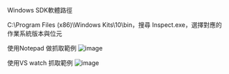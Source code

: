 Windows SDK軟體路徑

C:\Program Files (x86)\Windows Kits\10\bin，搜尋 Inspect.exe，選擇對應的作業系統版本與位元

使用Notepad 做抓取範例
![image](https://user-images.githubusercontent.com/18340195/199233639-3044d3bf-666a-46d2-9ef0-33d9aa896837.png)

使用VS watch 抓取範例
![image](https://user-images.githubusercontent.com/18340195/199234346-e62b9317-86de-4587-9acc-40a990eb9770.png)
